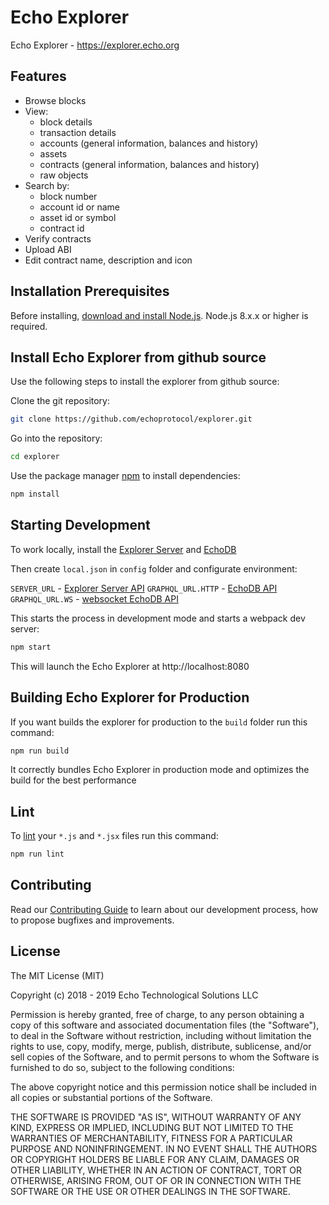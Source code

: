 # Echo Explorer

Echo Explorer - https://explorer.echo.org

## Features

- Browse blocks
- View:
    * block details
    * transaction details
    * accounts (general information, balances and history)
    * assets
    * contracts (general information, balances and history)
    * raw objects
- Search by:
    * block number
    * account id or name
    * asset id or symbol
    * contract id
- Verify contracts
- Upload ABI
- Edit contract name, description and icon

## Installation Prerequisites

Before installing, [download and install Node.js](https://nodejs.org/en/download/).
Node.js 8.x.x or higher is required.

## Install Echo Explorer from github source

Use the following steps to install the explorer from github source:

Clone the git repository:

```bash
git clone https://github.com/echoprotocol/explorer.git
```

Go into the repository:

```bash
cd explorer
```

Use the package manager [npm](https://www.npmjs.com/) to install dependencies:

```bash
npm install
```

## Starting Development

To work locally, install the [Explorer Server](https://github.com/echoprotocol/explorer-server.git) and [EchoDB](https://github.com/echoprotocol/echodb.git)

Then create `local.json` in `config` folder and configurate environment:

`SERVER_URL` - [Explorer Server API](https://github.com/echoprotocol/explorer-server.git)
`GRAPHQL_URL.HTTP` - [EchoDB API](https://github.com/echoprotocol/echodb.git)
`GRAPHQL_URL.WS` - [websocket EchoDB API](https://github.com/echoprotocol/echodb.git)


This starts the process in development mode and starts a webpack dev server:

```bash
npm start
```

This will launch the Echo Explorer at http://localhost:8080

## Building Echo Explorer for Production

If you want builds the explorer for production to the `build` folder run this command:

```bash
npm run build
```

It correctly bundles Echo Explorer in production mode and optimizes the build for the best performance

## Lint

To [lint](https://eslint.org/) your `*.js` and `*.jsx` files run this command:

```bash
npm run lint
```

## Contributing

Read our [Contributing Guide](https://github.com/echoprotocol/explorer/CONTRIBUTING.md) to learn about our development process, how to propose bugfixes and improvements.

## License

The MIT License (MIT)

Copyright (c) 2018 - 2019 Echo Technological Solutions LLC

Permission is hereby granted, free of charge, to any person obtaining a copy of
this software and associated documentation files (the "Software"), to deal in
the Software without restriction, including without limitation the rights to
use, copy, modify, merge, publish, distribute, sublicense, and/or sell copies of
the Software, and to permit persons to whom the Software is furnished to do so,
subject to the following conditions:

The above copyright notice and this permission notice shall be included in all
copies or substantial portions of the Software.

THE SOFTWARE IS PROVIDED "AS IS", WITHOUT WARRANTY OF ANY KIND, EXPRESS OR
IMPLIED, INCLUDING BUT NOT LIMITED TO THE WARRANTIES OF MERCHANTABILITY, FITNESS
FOR A PARTICULAR PURPOSE AND NONINFRINGEMENT. IN NO EVENT SHALL THE AUTHORS OR
COPYRIGHT HOLDERS BE LIABLE FOR ANY CLAIM, DAMAGES OR OTHER LIABILITY, WHETHER
IN AN ACTION OF CONTRACT, TORT OR OTHERWISE, ARISING FROM, OUT OF OR IN
CONNECTION WITH THE SOFTWARE OR THE USE OR OTHER DEALINGS IN THE SOFTWARE.
